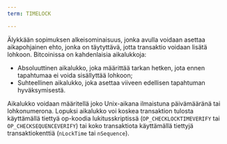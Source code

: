 ```yaml
---
term: TIMELOCK

---
```

Älykkään sopimuksen alkeisominaisuus, jonka avulla voidaan asettaa aikapohjainen ehto, jonka on täytyttävä, jotta transaktio voidaan lisätä lohkoon. Bitcoinissa on kahdenlaisia aikalukkoja:


- Absoluuttinen aikalukko, joka määrittää tarkan hetken, jota ennen tapahtumaa ei voida sisällyttää lohkoon;
- Suhteellinen aikalukko, joka asettaa viiveen edellisen tapahtuman hyväksymisestä.

Aikalukko voidaan määritellä joko Unix-aikana ilmaistuna päivämääränä tai lohkonumerona. Lopuksi aikalukko voi koskea transaktion tulosta käyttämällä tiettyä op-koodia lukitusskriptissä (`OP_CHECKLOCKTIMEVERIFY` tai `OP_CHECKSEQUENCEVERIFY`) tai koko transaktiota käyttämällä tiettyjä transaktiokenttiä (`nLockTime` tai `nSequence`).